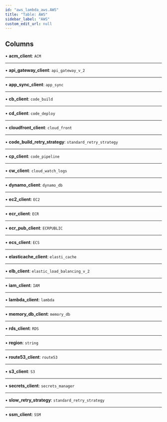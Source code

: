 ```yaml
---
id: "aws_lambda_aws.AWS"
title: "Table: AWS"
sidebar_label: "AWS"
custom_edit_url: null
---
```


## Columns

• **acm\_client**: `ACM`

___

• **api\_gateway\_client**: `api_gateway_v_2`

___

• **app\_sync\_client**: `app_sync`

___

• **cb\_client**: `code_build`

___

• **cd\_client**: `code_deploy`

___

• **cloudfront\_client**: `cloud_front`

___

• **code\_build\_retry\_strategy**: `standard_retry_strategy`

___

• **cp\_client**: `code_pipeline`

___

• **cw\_client**: `cloud_watch_logs`

___

• **dynamo\_client**: `dynamo_db`

___

• **ec2\_client**: `EC2`

___

• **ecr\_client**: `ECR`

___

• **ecr\_pub\_client**: `ECRPUBLIC`

___

• **ecs\_client**: `ECS`

___

• **elasticache\_client**: `elasti_cache`

___

• **elb\_client**: `elastic_load_balancing_v_2`

___

• **iam\_client**: `IAM`

___

• **lambda\_client**: `lambda`

___

• **memory\_db\_client**: `memory_db`

___

• **rds\_client**: `RDS`

___

• **region**: `string`

___

• **route53\_client**: `route53`

___

• **s3\_client**: `S3`

___

• **secrets\_client**: `secrets_manager`

___

• **slow\_retry\_strategy**: `standard_retry_strategy`

___

• **ssm\_client**: `SSM`
